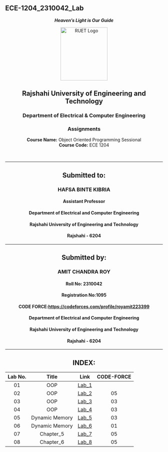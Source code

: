 ## ECE-1204_2310042_Lab
<div align="center">
  
_**Heaven’s Light is Our Guide**_
</div>

<p align="center">
  <img src="https://github.com/user-attachments/assets/18531be8-2a84-4bea-9027-5f1c40549dfa" alt="RUET Logo" style="width:150px;height:170px;">
</p>

<div align="center">
  
  ## **Rajshahi University of Engineering and Technology** <br> 
  ### **Department of Electrical & Computer Engineering**
  ### **Assignments**<br>
  **Course Name:** Object Oriented Programming Sessional <br>
  **Course Code:** ECE 1204
</div>
<br>
<div align="center">

---  
##  Submitted to: 

### **HAFSA BINTE KIBRIA**
#### Assistant Professor
#### Department of Electrical and Computer Engineering
#### Rajshahi University of Engineering and Technology
#### Rajshahi - 6204

---

## Submitted by:

### **AMIT CHANDRA ROY**
#### Roll No: 2310042
#### Registration No:1095
#### CODE FORCE:https://codeforces.com/profile/royamit223399
#### Department of Electrical and Computer Engineering
#### Rajshahi University of Engineering and Technology
#### Rajshahi - 6204

---
</div>

<div align="center">

## INDEX:
| Lab No. | Title | Link | CODE-FORCE |
| :---: | :---: | :---: | :----: |
| 01 | OOP |[Lab_1](https://github.com/Amit2310042/ECE-1204_2310042/blob/main/Lab_01.md)
| 02 | OOP |[Lab_2](https://github.com/Amit2310042/ECE-1204_2310042/blob/main/Lab_02.md) |05|
| 03 | OOP |[Lab_3](https://github.com/Amit2310042/ECE-1204_2310042/blob/main/Lab_03.md) |03|
| 04 | OOP |[Lab_4](https://github.com/Amit2310042/ECE-1204_2310042/blob/main/Lab_04.md) |03|
| 05 | Dynamic Memory |[Lab_5](https://github.com/Amit2310042/ECE-1204_2310042/blob/main/Lab_05.md) |03|
| 06 | Dynamic Memory |[Lab_6](https://github.com/Amit2310042/ECE-1204_2310042/blob/main/Lab_06.md) |01|
| 07 | Chapter_5 |[Lab_7](https://github.com/Amit2310042/ECE-1204_2310042/blob/main/Lab_07.md) |05|
| 08 | Chapter_6|[Lab_8]() |05|

